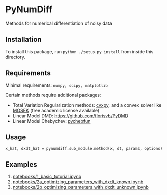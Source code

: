 # PyNumDiff
Methods for numerical differentiation of noisy data

## Installation
To install this package, run `python ./setup.py install` from inside this directory.

## Requirements
Minimal requirements: `numpy, scipy, matplotlib`

Certain methods require additional packages:
* Total Variation Regularization methods: [cvxpy](http://www.cvxpy.org/install/index.html), and a convex solver like [MOSEK](https://www.mosek.com/products/academic-licenses/) (free academic license available)
* Linear Model DMD: https://github.com/florisvb/PyDMD
* Linear Model Chebychev: [pychebfun](https://github.com/pychebfun/pychebfun/)

## Usage
`x_hat, dxdt_hat = pynumdiff.sub_module.method(x, dt, params, options)` 

## Examples
1. [notebooks/1_basic_tutorial.ipynb](https://github.com/florisvb/PyNumDiff/blob/master/notebooks/1_basic_tutorial.ipynb)
2. [notebooks/2a_optimizing_parameters_with_dxdt_known.ipynb](https://github.com/florisvb/PyNumDiff/blob/master/notebooks/2a_optimizing_parameters_with_dxdt_known.ipynb)
3. [notebooks/2b_optimizing_parameters_with_dxdt_unknown.ipynb](https://github.com/florisvb/PyNumDiff/blob/master/notebooks/2b_optimizing_parameters_with_dxdt_unknown.ipynb)

